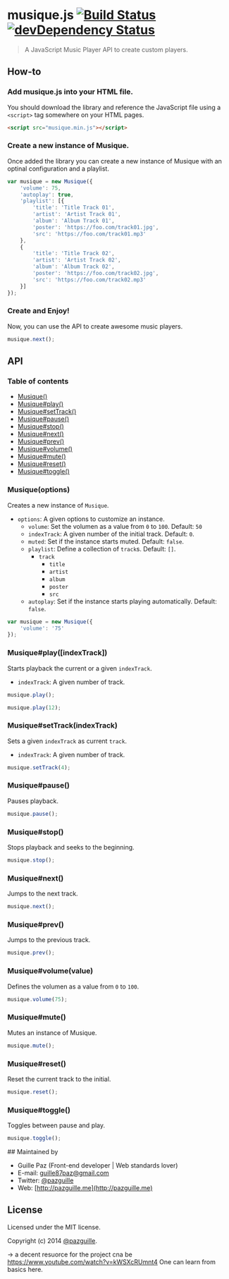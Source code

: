 # musique.js [![Build Status](https://secure.travis-ci.org/pazguille/musique.png)](http://travis-ci.org/pazguille/musique) [![devDependency Status](https://david-dm.org/pazguille/musique/dev-status.png)](https://david-dm.org/pazguille/musique#info=devDependencies)

> A JavaScript Music Player API to create custom players.

## How-to

### Add musique.js into your HTML file.
You should download the library and reference the JavaScript file using a `<script>` tag somewhere on your HTML pages.
```html
<script src="musique.min.js"></script>
```

### Create a new instance of Musique.
Once added the library you can create a new instance of Musique with an optinal configuration and a playlist.
```js
var musique = new Musique({
    'volume': 75,
    'autoplay': true,
    'playlist': [{
        'title': 'Title Track 01',
        'artist': 'Artist Track 01',
        'album': 'Album Track 01',
        'poster': 'https://foo.com/track01.jpg',
        'src': 'https://foo.com/track01.mp3'
    },
    {
        'title': 'Title Track 02',
        'artist': 'Artist Track 02',
        'album': 'Album Track 02',
        'poster': 'https://foo.com/track02.jpg',
        'src': 'https://foo.com/track02.mp3'
    }]
});
```

### Create and Enjoy!
Now, you can use the API to create awesome music players.
```js
musique.next();
```

## API

### Table of contents

- [Musique()](#musiqueoptions)
- [Musique#play()](#musiqueplayindextrack)
- [Musique#setTrack()](#musiquesettrackindextrack)
- [Musique#pause()](#musiquepause)
- [Musique#stop()](#musiquestop)
- [Musique#next()](#musiquenext)
- [Musique#prev()](#musiqueprev)
- [Musique#volume()](#musiquevolumevalue)
- [Musique#mute()](#musiquemute)
- [Musique#reset()](#musiquereset)
- [Musique#toggle()](#musiquetoggle)

### Musique(options)
Creates a new instance of `Musique`.
- `options`: A given options to customize an instance.
    - `volume`: Set the volumen as a value from `0` to `100`. Default: `50`
    - `indexTrack`: A given number of the initial track. Default: `0`.
    - `muted`: Set if the instance starts muted. Default: `false`.
    - `playlist`: Define a collection of `track`s. Default: `[]`.
        - `track`
            - `title`
            - `artist`
            - `album`
            - `poster`
            - `src`
    - `autoplay`: Set if the instance starts playing automatically. Default: `false`.

```js
var musique = new Musique({
    'volume': '75'
});
```

### Musique#play([indexTrack])
Starts playback the current or a given `indexTrack`.
- `indexTrack`: A given number of track.

```js
musique.play();
```

```js
musique.play(12);
```

### Musique#setTrack(indexTrack)
Sets a given `indexTrack` as current `track`.
- `indexTrack`: A given number of track.

```js
musique.setTrack(4);
```

### Musique#pause()
Pauses playback.

```js
musique.pause();
```

### Musique#stop()
Stops playback and seeks to the beginning.

```js
musique.stop();
```

### Musique#next()
Jumps to the next track.

```js
musique.next();
```

### Musique#prev()
Jumps to the previous track.

```js
musique.prev();
```

### Musique#volume(value)
Defines the volumen as a value from `0` to `100`.

```js
musique.volume(75);
```

### Musique#mute()
Mutes an instance of Musique.

```js
musique.mute();
```

### Musique#reset()
Reset the current track to the initial.

```js
musique.reset();
```

### Musique#toggle()
Toggles between pause and play.

```js
musique.toggle();
```

## Maintained by
- Guille Paz (Front-end developer | Web standards lover)
- E-mail: [guille87paz@gmail.com](mailto:guille87paz@gmail.com)
- Twitter: [@pazguille](http://twitter.com/pazguille)
- Web: [http://pazguille.me](http://pazguille.me)

## License
Licensed under the MIT license.

Copyright (c) 2014 [@pazguille](http://twitter.com/pazguille).



-> a decent resuorce for the project cna be https://www.youtube.com/watch?v=kWSXcRUmnt4
One can learn from basics here.
